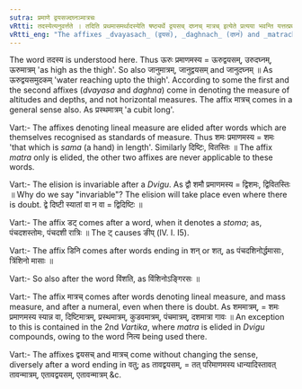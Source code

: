 ```yaml
---
sutra: प्रमाणे द्वयसज्दघ्नञ्मात्रचः
vRtti: तदस्येत्यनुवर्त्तते । तदिति प्रथमासमर्थादस्येति षष्ठ्यर्थे द्वयसच् दघ्नच् मात्रच् इत्येते प्रत्यया भवन्ति यत्तत्प्रथमासमर्थे प्रमाणं चेत्तद्भवति ॥
vRtti_eng: "The affixes _dvayasach_ (द्वयस꣡), _daghnach_ (दघ्न꣡) and _matrach_ (मात्र), come in denoting "that whereof this is the lineal measure" after a word in first case in construction."
---
```

The word तदस्य is understood here. Thus ऊरुः प्रमाणमस्य = ऊरुद्वयसम्, उरुदघ्नम्, ऊरुमात्रम् 'as high as the thigh'. So also जानुमात्रम्, जानुद्वयसम् and जानुदघ्नम् ॥ As ऊरुद्वयसमुदकम् 'water reaching upto the thigh'. According to some the first and the second affixes (_dvayasa_ and _daghna_) come in denoting the measure of altitudes and depths, and not horizontal measures. The affix मात्रच् comes in a general sense also. As प्रस्थमात्रम् 'a cubit long'.

Vart:- The affixes denoting lineal measure are elided after words which are themselves recognised as standards of measure. Thus शमः प्रमाणमस्य = शमः 'that which is _sama_ (a hand) in length'. Similarly दिष्टिः, वितस्तिः ॥ The affix _matra_ only is elided, the other two affixes are never applicable to these words.

Vart:- The elision is invariable after a _Dvigu_. As द्वौ शमौ प्रमाणमस्य = द्विशमः, द्विवितस्तिः ॥ Why do we say "invariable"? The elision will take place even where there is doubt. द्वे दिष्टी स्यातां वा न वा = द्विदिष्टिः ॥

Vart:- The affix डट् comes after a word, when it denotes a _stoma_; as, पंचदशस्तोमः, पंचदशी रात्रिः ॥ The ट् causes ङीप् (IV. I. I5).

Vart:- The affix डिनि comes after words ending in शन् or शत्, as पंचदशिनोर्द्धमासाः, त्रिंशिनो मासाः ॥

Vart:- So also after the word विंशति, as विंशिनोऽङ्गिरसः ॥

Vart:- The affix मात्रच् comes after words denoting lineal measure, and mass measure, and after a numeral, even when there is doubt. As शममात्रम्, = शमः प्रमाणमस्य स्यान्न वा, दिष्टिमात्रम्, प्रस्थमात्रम्, कुडवमात्रम्, पंचमात्रम्, दशमात्रा गावः ॥ An exception to this is contained in the 2nd _Vartika_, where _matra_ is elided in _Dvigu_ compounds, owing to the word नित्य being used there.

Vart:- The affixes द्वयसच् and मात्रच् come without changing the sense, diversely after a word ending in वतु; as तावद्वयसम्, = तत् परिमाणमस्य धान्यादिस्तावत् तावन्मात्रम्, एतावद्वयसम्, एतावन्मात्रम् &c.
